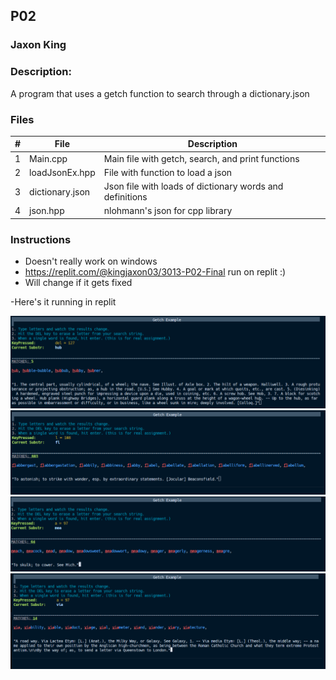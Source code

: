 ## P02
### Jaxon King
### Description:

A program that uses a getch function to search through a dictionary.json

### Files

|   #   | File             | Description                                        |
| :---: | ---------------- | -------------------------------------------------- |
|   1   | Main.cpp         | Main file with getch, search, and print functions  |
|   2   | loadJsonEx.hpp   | File with function to load a json                  |
|   3   | dictionary.json  | Json file with loads of dictionary words and definitions |
|   4   | json.hpp         | nlohmann's json for cpp library                    |

### Instructions

- Doesn't really work on windows
- https://replit.com/@kingjaxon03/3013-P02-Final run on replit :)
- Will change if it gets fixed


-Here's it running in replit

<img src="Capture.PNG" width="800">
<img src="Capture2.PNG" width="800">
<img src="Capture3.PNG" width="800">
<img src="Capture4.PNG" width="800">
